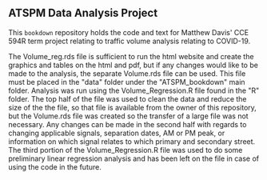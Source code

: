 ## ATSPM Data Analysis Project

This `bookdown` repository holds the code and text for Matthew Davis' CCE 594R
term project relating to traffic volume analysis relating to COVID-19. 

The Volume_reg.rds file is sufficient to run the html website and create the graphics and tables on the html and pdf, but if any changes would like to be made to the analysis, the separate Volume.rds file can be used. This file must be placed in the "data" folder under the "ATSPM_bookdown" main folder. Analysis was run using the Volume_Regression.R file found in the "R" folder. The top half of the file was used to clean the data and reduce the size of the the file, so that file is available from the owner of this repository, but the Volume.rds file was created so the transfer of a large file was not necessary. Any changes can be made in the second half with regards to changing applicable signals, separation dates, AM or PM peak, or information on which signal relates to which primary and secondary street. The third portion of the Volume_Regression.R file was used to do some preliminary linear regression analysis and has been left on the file in case of using the code in the future.